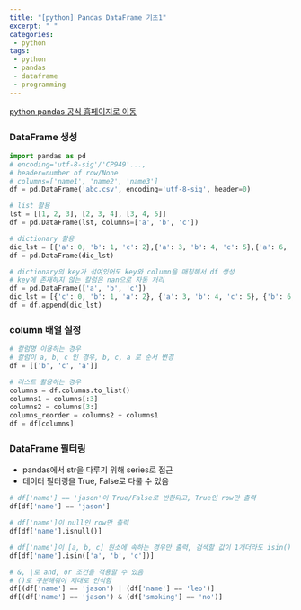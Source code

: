 ```yaml
---
title: "[python] Pandas DataFrame 기초1"
excerpt: " "
categories:
 - python
tags:
 - python
 - pandas
 - dataframe
 - programming
---
```


[python pandas 공식 홈페이지로 이동](https://docs.python.org/3/tutorial/datastructures.html)


### DataFrame 생성

```python
import pandas as pd
# encoding='utf-8-sig'/'CP949'...,
# header=number of row/None
# columns=['name1', 'name2', 'name3']
df = pd.DataFrame('abc.csv', encoding='utf-8-sig', header=0) 

# list 활용
lst = [[1, 2, 3], [2, 3, 4], [3, 4, 5]]
df = pd.DataFrame(lst, columns=['a', 'b', 'c'])

# dictionary 활용
dic_lst = [{'a': 0, 'b': 1, 'c': 2},{'a': 3, 'b': 4, 'c': 5},{'a': 6, 'b': 7, 'c': 8}]
df = pd.DataFrame(dic_lst)

# dictionary의 key가 섞여있어도 key와 column을 매칭해서 df 생성
# key에 존재하지 않는 칼럼은 nan으로 자동 처리
df = pd.DataFrame(['a', 'b', 'c'])
dic_lst = [{'c': 0, 'b': 1, 'a': 2}, {'a': 3, 'b': 4, 'c': 5}, {'b': 6, 'a': 7, 'c': 8}]
df = df.append(dic_lst)
```

### column 배열 설정

```python
# 칼럼명 이용하는 경우
# 칼럼이 a, b, c 인 경우, b, c, a 로 순서 변경
df = [['b', 'c', 'a']]

# 리스트 활용하는 경우
columns = df.columns.to_list()
columns1 = columns[:3]
columns2 = columns[3:]
columns_reorder = columns2 + columns1
df = df[columns]
```

### DataFrame 필터링

- pandas에서 str을 다루기 위해 series로 접근
- 데이터 필터링을 True, False로 다룰 수 있음

```python
# df['name'] == 'jason'이 True/False로 반환되고, True인 row만 출력
df[df['name'] == 'jason'] 

# df['name']이 null인 row만 출력
df[df['name'].isnull()] 

# df['name']이 [a, b, c] 원소에 속하는 경우만 출력, 검색할 값이 1개더라도 isin() 파라미터는 list로 들어가야 함.
df[df['name'].isin(['a', 'b', 'c'])] 

# &, |로 and, or 조건을 적용할 수 있음
# ()로 구분해줘야 제대로 인식함
df[(df['name'] == 'jason') | (df['name'] == 'leo')]
df[(df['name'] == 'jason') & (df['smoking'] == 'no')]
```
